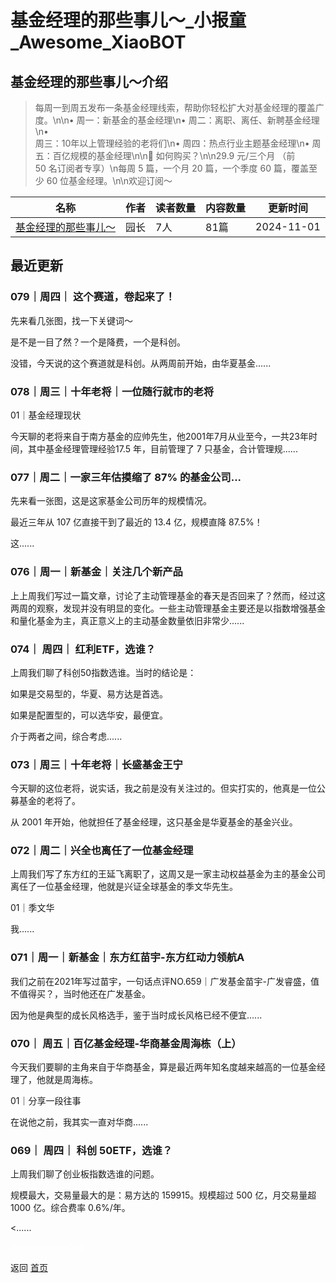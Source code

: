 # 基金经理的那些事儿～_小报童_Awesome_XiaoBOT

## 基金经理的那些事儿～介绍
> 每周一到周五发布一条基金经理线索，帮助你轻松扩大对基金经理的覆盖广度。\n\n• 周一：新基金的基金经理\n• 周二：离职、离任、新聘基金经理\n•  
周三：10年以上管理经验的老将们\n• 周四：热点行业主题基金经理\n• 周五：百亿规模的基金经理\n\n🛒 如何购买？\n\n29.9 元/三个月 （前  
50 名订阅者专享）\n每周 5 篇，一个月 20 篇，一个季度 60 篇，覆盖至少 60 位基金经理。\n\n欢迎订阅～  
  


|名称|作者|读者数量|内容数量|更新时间|
|---|---|---|---|---|
|[基金经理的那些事儿～](https://xiaobot.net/p/Seed001?refer=0b133df9-27dc-423b-8101-639049001c13)|园长|7人|81篇|2024-11-01|

## 最近更新
### 079｜周四｜ 这个赛道，卷起来了！

先来看几张图，找一下关键词～

是不是一目了然？一个是降费，一个是科创。

没错，今天说的这个赛道就是科创。从两周前开始，由华夏基金......

### 078｜周三｜十年老将｜一位随行就市的老将

01｜基金经理现状

今天聊的老将来自于南方基金的应帅先生，他2001年7月从业至今，一共23年时间，其中基金经理管理经验17.5 年，目前管理了 7
只基金，合计管理规......

### 077｜周二｜一家三年估摸缩了 87% 的基金公司...

先来看一张图，这是这家基金公司历年的规模情况。

最近三年从 107 亿直接干到了最近的 13.4 亿，规模直降 87.5%！

这......

### 076｜周一｜新基金｜关注几个新产品

上上周我们写过一篇文章，讨论了主动管理基金的春天是否回来了？然而，经过这两周的观察，发现并没有明显的变化。一些主动管理基金主要还是以指数增强基金和量化基金为主，真正意义上的主动基金数量依旧非常少......

### 074｜ 周四｜ 红利ETF，选谁？

上周我们聊了科创50指数选谁。当时的结论是：

如果是交易型的，华夏、易方达是首选。

如果是配置型的，可以选华安，最便宜。

介于两者之间，综合考虑......

### 073｜周三｜十年老将｜长盛基金王宁

今天聊的这位老将，说实话，我之前是没有关注过的。但实打实的，他真是一位公募基金的老将了。

从 2001 年开始，他就担任了基金经理，这只基金是华夏基金的基金兴业。

### 072｜周二｜兴全也离任了一位基金经理

上周我们写了东方红的王延飞离职了，这周又是一家主动权益基金为主的基金公司离任了一位基金经理，他就是兴证全球基金的季文华先生。

01｜季文华

我......

### 071｜周一｜新基金｜东方红苗宇-东方红动力领航A

我们之前在2021年写过苗宇，一句话点评NO.659｜广发基金苗宇-广发睿盛，值不值得买？，当时他还在广发基金。

因为他是典型的成长风格选手，鉴于当时成长风格已经不便宜......

### 070｜ 周五｜百亿基金经理-华商基金周海栋（上）

今天我们要聊的主角来自于华商基金，算是最近两年知名度越来越高的一位基金经理了，他就是周海栋。

01｜分享一段往事

在说他之前，我其实一直对华商......

### 069｜ 周四｜ 科创 50ETF，选谁？

上周我们聊了创业板指数选谁的问题。

规模最大，交易量最大的是：易方达的 159915。规模超过 500 亿，月交易量超 1000 亿。综合费率 0.6%/年。

<......


<a href="https://github.com/Reno9527/awesome-xiaobot" style="color: white; text-decoration: none;">awesome-xiaobot</a>

返回 [首页](../README.md)
